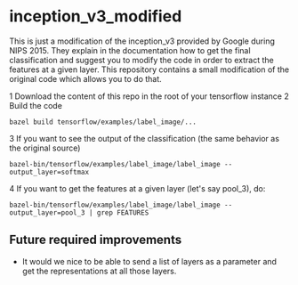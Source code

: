 # inception_v3_modified


This is just a modification of the inception_v3 provided by Google during NIPS 2015. They explain in the documentation how to get the final classification and suggest you to modify the code in order to extract the features at a given layer.
This repository contains a small modification of the original code which allows you to do that.

1 Download the content of this repo in the root of your tensorflow instance
2 Build the code

    bazel build tensorflow/examples/label_image/...

3 If you want to see the output of the classification (the same behavior as the original source)

    bazel-bin/tensorflow/examples/label_image/label_image --output_layer=softmax

4 If you want to get the features at a given layer (let's say pool_3), do:
    
    bazel-bin/tensorflow/examples/label_image/label_image --output_layer=pool_3 | grep FEATURES


## Future required improvements

* It would we nice to be able to send a list of layers as a parameter and get the representations at all those layers.
